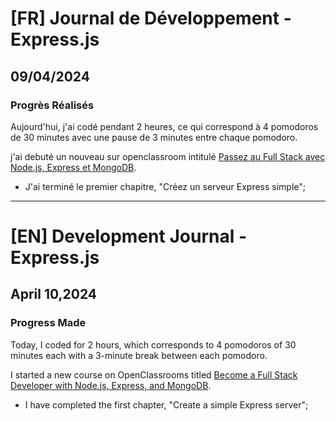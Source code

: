 # [FR] Journal de Développement - Express.js

## 09/04/2024

### Progrès Réalisés

Aujourd'hui, j'ai codé pendant 2 heures, ce qui correspond à 4 pomodoros de 30 minutes avec une pause de 3 minutes entre chaque pomodoro.

j'ai debuté un nouveau sur openclassroom intitulé [Passez au Full Stack avec Node.js, Express et MongoDB](https://openclassrooms.com/fr/courses/6390246-passez-au-full-stack-avec-node-js-express-et-mongodb).

- J'ai terminé le premier chapitre, "Créez un serveur Express simple";

---

# [EN] Development Journal - Express.js

## April 10,2024

### Progress Made

Today, I coded for 2 hours, which corresponds to 4 pomodoros of 30 minutes each with a 3-minute break between each pomodoro.

I started a new course on OpenClassrooms titled [Become a Full Stack Developer with Node.js, Express, and MongoDB](https://openclassrooms.com/fr/courses/6390246-passez-au-full-stack-avec-node-js-express-et-mongodb).

- I have completed the first chapter, "Create a simple Express server";
